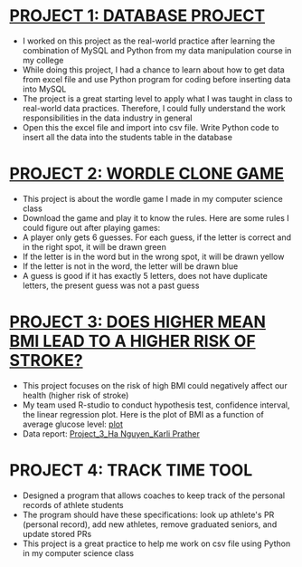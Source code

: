 # [PROJECT 1: DATABASE PROJECT](https://github.com/hangyn04/my_projects/blob/main/Project%202.ipynb)
* I worked on this project as the real-world practice after learning the combination of MySQL and Python from my data manipulation course in my college
* While doing this project, I had a chance to learn about how to get data from excel file and use Python program for coding before inserting data into MySQL
* The project is a great starting level to apply what I was taught in class to real-world data practices. Therefore, I could fully understand the work responsibilities in the data industry in general
* Open this the excel file and import into csv file. Write Python code to insert all the data into the students table in the database

# [PROJECT 2: WORDLE CLONE GAME](https://github.com/hangyn04/my_projects_in_class/blob/main/Wordle%20Clone.py)
* This project is about the wordle game I made in my computer science class
* Download the game and play it to know the rules. Here are some rules I could figure out after playing games:
* A player only gets 6 guesses. For each guess, if the letter is correct and in the right spot, it will be drawn green
* If the letter is in the word but in the wrong spot, it will be drawn yellow
* If the letter is not in the word, the letter will be drawn blue
* A guess is good if it has exactly 5 letters, does not have duplicate letters, the present guess was not a past guess

# [PROJECT 3: DOES HIGHER MEAN BMI LEAD TO A HIGHER RISK OF STROKE?](https://github.com/hangyn04/my_projects_in_class/blob/main/Project%203.R)
* This project focuses on the risk of high BMI could negatively affect our health (higher risk of stroke)
* My team used R-studio to conduct hypothesis test, confidence interval, the linear regression plot. Here is the plot of BMI as a function of average glucose level: [plot](https://github.com/hangyn04/my_projects_in_class/blob/main/Project%203_Plot.png)
* Data report: [Project_3_Ha Nguyen_Karli Prather](https://github.com/hangyn04/my_projects_in_class/blob/main/DSC230_Project_3_Ha%20Nguyen_Karli%20Prather.pdf)

# PROJECT 4: TRACK TIME TOOL
* Designed a program that allows coaches to keep track of the personal records of athlete students
* The program should have these specifications: look up athlete's PR (personal record), add new athletes, remove graduated seniors, and update stored PRs
* This project is a great practice to help me work on csv file using Python in my computer science class
